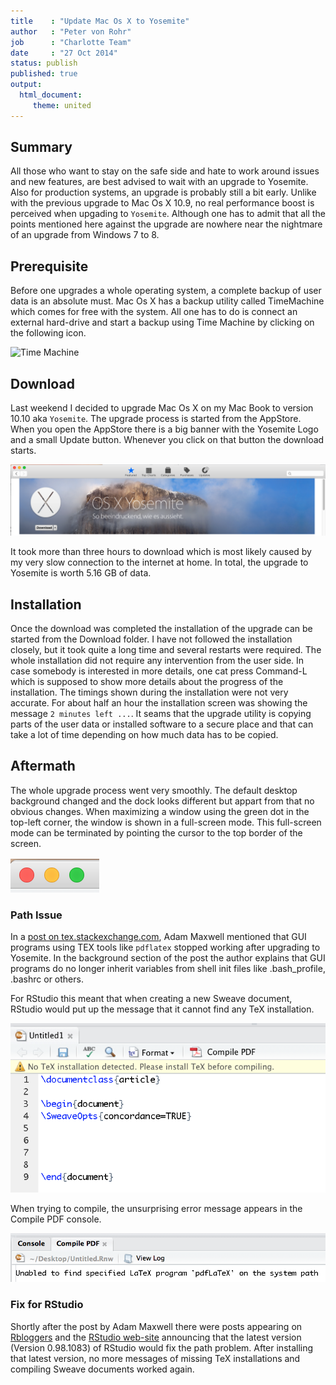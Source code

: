 ```yaml
---
title    : "Update Mac Os X to Yosemite"
author   : "Peter von Rohr"
job      : "Charlotte Team"
date     : "27 Oct 2014"
status: publish
published: true
output: 
  html_document:
     theme: united
---
```

 
## Summary
All those who want to stay on the safe side and hate to work around issues and new features, are best advised to wait with an upgrade to Yosemite. Also for production systems, an upgrade is probably still a bit early. Unlike with the previous upgrade to Mac Os X 10.9, no real performance boost is perceived when upgading to `Yosemite`. Although one has to admit that all the points mentioned here against the upgrade are nowhere near the nightmare of an upgrade from Windows 7 to 8. 
 
## Prerequisite
Before one upgrades a whole operating system, a complete backup of user data is an absolute must. Mac Os X has a backup utility called TimeMachine which comes for free with the system. All one has to do is connect an external hard-drive and start a backup using Time Machine by clicking on the following icon.
 
![Time Machine](http://charlotte-ngs.github.io/img/2014-10-27-UpdateYosemite/TimeMachine.png)
 
## Download
Last weekend I decided to upgrade Mac Os X on my Mac Book to version 10.10 aka `Yosemite`. The upgrade process is started from the AppStore. When you open the AppStore there is a big banner with the Yosemite Logo and a small Update button. Whenever you click on that button the download starts. 
 
![Yosemite Logo](img/2014-10-27-UpdateYosemite/AppStoreYosemite.png)
 
It took more than three hours to download which is most likely caused by my very slow connection to the internet at home. In total, the upgrade to Yosemite is worth 5.16 GB of data. 
 
## Installation
Once the download was completed the installation of the upgrade can be started from the Download folder. I have not followed the installation closely, but it took quite a long time and several restarts were required. The whole installation did not require any intervention from the user side. In case somebody is interested in more details, one cat press Command-L which is supposed to show more details about the progress of the installation. The timings shown during the installation were not very accurate. For about half an hour the installation screen was showing the message `2 minutes left ...`. It seams that the upgrade utility is copying parts of the user data or installed software to a secure place and that can take a lot of time depending on how much data has to be copied.
 
## Aftermath
The whole upgrade process went very smoothly. The default desktop background changed and the dock looks different but appart from that no obvious changes. When maximizing a window using the green dot in the top-left corner, the window is shown in a full-screen mode. This full-screen mode can be terminated by pointing the cursor to the top border of the screen. 
 
![RedYellowGreenDots](img/2014-10-27-UpdateYosemite/RedYellowGreenDots.png)
 
### Path Issue
In a [post on tex.stackexchange.com](http://tex.stackexchange.com/questions/208181/why-did-my-tex-related-gui-program-stop-working-in-mac-os-x-yosemite), Adam Maxwell mentioned that GUI programs using TEX tools like `pdflatex` stopped working after upgrading to Yosemite. In the background section of the post the author explains that GUI programs do no longer inherit variables from shell init files like .bash_profile, .bashrc or others.
 
For RStudio this meant that when creating a new Sweave document, RStudio would put up the message that it cannot find any TeX installation.
 
![No TeX Installation in RStudio](img/2014-10-27-UpdateYosemite/NoTeXInstallationRStudio.png)
 
When trying to compile, the unsurprising error message appears in the Compile PDF console.
 
![Pdflatex Error Message](img/2014-10-27-UpdateYosemite/PdflatexErrorMessage.png)
 
### Fix for RStudio
Shortly after the post by Adam Maxwell there were posts appearing on [Rbloggers](http://www.r-bloggers.com/r-and-rstudio-incompatibility-with-yosemite-mac-os-x-10-10/?utm_source=feedburner&utm_medium=email&utm_campaign=Feed%3A+RBloggers+%28R+bloggers%29) and the [RStudio web-site](https://support.rstudio.com/hc/en-us/articles/203815576-RStudio-PATH-problems-with-OS-X-Yosemite) announcing that the latest version (Version 0.98.1083) of RStudio would fix the path problem. After installing that latest version, no more messages of missing TeX installations and compiling Sweave documents worked again. 
 
 
 
 
 
 
 
 
 
 
 
 

